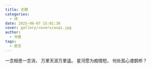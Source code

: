 ```yaml
---
title: 无期
categories:
  - 诗
date: 2025-06-07 15:01:38
cover: gallery/covers/wuqi.jpg
author:
  - 书爱
tags:
  - 思念
---
```


一念相思一念消，
万里天涯万里遥。
星河愿为痴情短，
何处孤心渡鹊桥？
